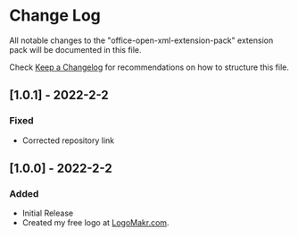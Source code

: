 # Change Log

All notable changes to the "office-open-xml-extension-pack" extension pack will be documented in this file.

Check [Keep a Changelog](http://keepachangelog.com/) for recommendations on how to structure this file.

## [1.0.1] - 2022-2-2

### Fixed

- Corrected repository link
## [1.0.0] - 2022-2-2

### Added

- Initial Release
- Created my free logo at [LogoMakr.com](https://logomakr.com/).
